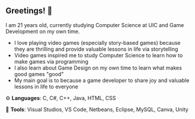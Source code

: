 ## Greetings! 👋

I am 21 years old, currently studying Computer Science at UIC and Game Development on my own time. 

- I love playing video games (especially story-based games) because they are thrilling and provide valuable lessons in life via storytelling
- Video games inspired me to study Computer Science to learn how to make games via programming
- I also learn about Game Design on my own time to learn what makes good games "good"
- My main goal is to because a game developer to share joy and valuable lessons in life to everyone

⚙️ **Languages**: C, C#, C++, Java, HTML, CSS

🧰 **Tools**: Visual Studios, VS Code, Netbeans, Eclipse, MySQL, Canva, Unity
